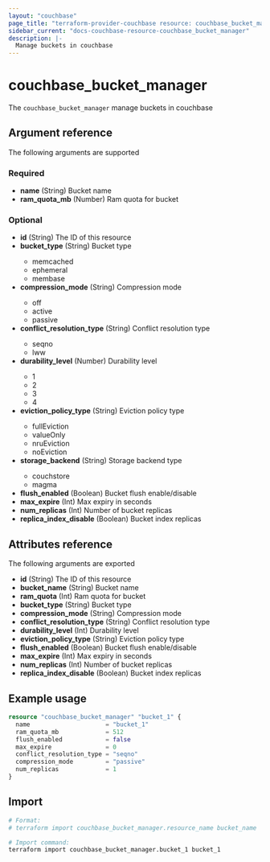 ```yaml
---
layout: "couchbase"
page_title: "terraform-provider-couchbase resource: couchbase_bucket_manager"
sidebar_current: "docs-couchbase-resource-couchbase_bucket_manager"
description: |-
  Manage buckets in couchbase
---
```


# couchbase_bucket_manager

The `couchbase_bucket_manager` manage buckets in couchbase

## Argument reference

The following arguments are supported

### Required

- **name** (String) Bucket name
- **ram_quota_mb** (Number) Ram quota for bucket

### Optional

<ul>
  <li><b>id</b> (String) The ID of this resource</li>
  <li><b>bucket_type</b> (String) Bucket type</li>
    <ul>
      <li>memcached</li>
      <li>ephemeral</li>
      <li>membase</li>
    </ul>
  <li><b>compression_mode</b> (String) Compression mode</li>
    <ul>
      <li>off</li>
      <li>active</li>
      <li>passive</li>
    </ul>
  <li><b>conflict_resolution_type</b> (String) Conflict resolution type</li>
    <ul>
      <li>seqno</li>
      <li>lww</li>
    </ul>
  <li><b>durability_level</b> (Number) Durability level</li>
    <ul>
      <li>1</li>
      <li>2</li>
      <li>3</li>
      <li>4</li>
    </ul>
  <li><b>eviction_policy_type</b> (String) Eviction policy type</li>
    <ul>
      <li>fullEviction</li>
      <li>valueOnly</li>
      <li>nruEviction</li>
      <li>noEviction</li>
    </ul>
  <li><b>storage_backend</b> (String) Storage backend type</li>
    <ul>
      <li>couchstore</li>
      <li>magma</li>
    </ul>
  <li><b>flush_enabled</b> (Boolean) Bucket flush enable/disable</li>
  <li><b>max_expire</b> (Int) Max expiry in seconds</li>
  <li><b>num_replicas</b> (Int) Number of bucket replicas</li>
  <li><b>replica_index_disable</b> (Boolean) Bucket index replicas</li>
</ul>

## Attributes reference

The following arguments are exported

<ul>
  <li><b>id</b> (String) The ID of this resource</li>
  <li><b>bucket_name</b> (String) Bucket name</li>
  <li><b>ram_quota</b> (Int) Ram quota for bucket</li>
  <li><b>bucket_type</b> (String) Bucket type</li>
  <li><b>compression_mode</b> (String) Compression mode</li>
  <li><b>conflict_resolution_type</b> (String) Conflict resolution type</li>
  <li><b>durability_level</b> (Int) Durability level</li>
  <li><b>eviction_policy_type</b> (String) Eviction policy type</li>
  <li><b>flush_enabled</b> (Boolean) Bucket flush enable/disable</li>
  <li><b>max_expire</b> (Int) Max expiry in seconds</li>
  <li><b>num_replicas</b> (Int) Number of bucket replicas</li>
  <li><b>replica_index_disable</b> (Boolean) Bucket index replicas</li>
</ul>

## Example usage

```terraform
resource "couchbase_bucket_manager" "bucket_1" {
  name                     = "bucket_1"
  ram_quota_mb             = 512
  flush_enabled            = false
  max_expire               = 0
  conflict_resolution_type = "seqno"
  compression_mode         = "passive"
  num_replicas             = 1
}
```

## Import

```bash
# Format:
# terraform import couchbase_bucket_manager.resource_name bucket_name

# Import command:
terraform import couchbase_bucket_manager.bucket_1 bucket_1
```
